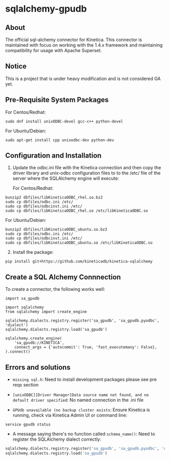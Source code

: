 sqlalchemy-gpudb
================


About
-----

The official sql-alchemy connector for Kinetica. This connector is maintained with focus on working with the 1.4.x framework and maintaining compatibility for usage with Apache Superset.  


Notice
-----

This is a project that is under heavy modification and is not considered GA yet. 


Pre-Requisite System Packages
-----

For Centos/Redhat:

```
sudo dnf install unixODBC-devel gcc-c++ python-devel
``` 

For Ubuntu/Debian:

```
sudo apt-get install cpp unixodbc-dev python-dev
``` 

Configuration and Installation
-----

1. Update the odbc.ini file with the Kinetica connection and then copy the driver library and unix-odbc configuration files to to the /etc/ file of the server where the SQLAlchemy engine will execute:
   
   For Centos/Redhat:

```
bunzip2 dbfiles/libKineticaODBC_rhel.so.bz2 
sudo cp dbfiles/odbc.ini /etc/
sudo cp dbfiles/odbcinst.ini /etc/
sudo cp dbfiles/libKineticaODBC_rhel.so /etc/libKineticaODBC.so
``` 

For Ubuntu/Debian:

```
bunzip2 dbfiles/libKineticaODBC_ubuntu.so.bz2 
sudo cp dbfiles/odbc.ini /etc/
sudo cp dbfiles/odbcinst.ini /etc/
sudo cp dbfiles/libKineticaODBC_ubuntu.so /etc/libKineticaODBC.so
``` 

   
2. Install the package: 
```
pip install git+https://github.com/kineticadb/kinetica-sqlalchemy
```



Create a SQL Alchemy Connnection
--------------------------

To create a connector, the following works well:

```
import sa_gpudb

import sqlalchemy
from sqlalchemy import create_engine

sqlalchemy.dialects.registry.register('sa_gpudb', 'sa_gpudb.pyodbc', 'dialect')
sqlalchemy.dialects.registry.load('sa_gpudb')

sqlalchemy.create_engine(
    'sa_gpudb://KINETICA',
    connect_args = {'autocommit': True, 'fast_executemany': False},
).connect()
```


Errors and solutions
--------------------

- `missing sql.h`: Need to install development packages please see pre reqs section 
 
- `[unixODBC][Driver Manager]Data source name not found, and no default driver specified`: No named connection in the .ini file

- `GPUdb unavailable (no backup cluster exists`: Ensure Kinetica is running, check via Kinetica Admin UI or command line:

```
service gpudb status
```

- A message saying there's no function called `schema_name()`: Need to register the SQLAlchemy dialect correctly:

```python
sqlalchemy.dialects.registry.register('sa_gpudb', 'sa_gpudb.pyodbc', 'dialect')
sqlalchemy.dialects.registry.load('sa_gpudb')
```

 

